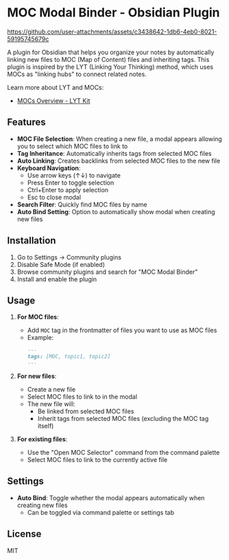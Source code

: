 # MOC Modal Binder - Obsidian Plugin

https://github.com/user-attachments/assets/c3438642-1db6-4eb0-8021-59195745679c

A plugin for Obsidian that helps you organize your notes by automatically linking new files to MOC (Map of Content) files and inheriting tags. This plugin is inspired by the LYT (Linking Your Thinking) method, which uses MOCs as "linking hubs" to connect related notes.

Learn more about LYT and MOCs:
- [MOCs Overview - LYT Kit](https://notes.linkingyourthinking.com/Cards/MOCs+Overview)

## Features

- **MOC File Selection**: When creating a new file, a modal appears allowing you to select which MOC files to link to
- **Tag Inheritance**: Automatically inherits tags from selected MOC files
- **Auto Linking**: Creates backlinks from selected MOC files to the new file
- **Keyboard Navigation**: 
  - Use arrow keys (↑↓) to navigate
  - Press Enter to toggle selection
  - Ctrl+Enter to apply selection
  - Esc to close modal
- **Search Filter**: Quickly find MOC files by name
- **Auto Bind Setting**: Option to automatically show modal when creating new files

## Installation

1. Go to Settings → Community plugins
2. Disable Safe Mode (if enabled)
3. Browse community plugins and search for "MOC Modal Binder"
4. Install and enable the plugin

## Usage

1. **For MOC files**:
   - Add `MOC` tag in the frontmatter of files you want to use as MOC files
   - Example:
     ```markdown
     ---
     tags: [MOC, topic1, topic2]
     ---
     ```

2. **For new files**:
   - Create a new file
   - Select MOC files to link to in the modal
   - The new file will:
     - Be linked from selected MOC files
     - Inherit tags from selected MOC files (excluding the MOC tag itself)

3. **For existing files**:
   - Use the "Open MOC Selector" command from the command palette
   - Select MOC files to link to the currently active file

## Settings

- **Auto Bind**: Toggle whether the modal appears automatically when creating new files
  - Can be toggled via command palette or settings tab

## License

MIT
